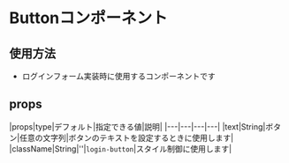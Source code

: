 # Buttonコンポーネント

## 使用方法

- ログインフォーム実装時に使用するコンポーネントです

## props

|props|type|デフォルト|指定できる値|説明|
|---|---|---|---|
|text|String|ボタン|任意の文字列|ボタンのテキストを設定するときに使用します|
|className|String|''|`login-button`|スタイル制御に使用します|
